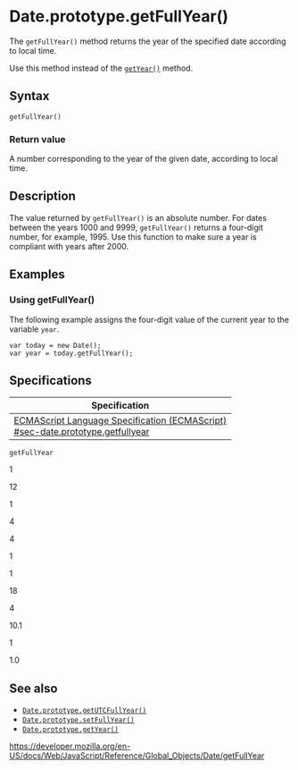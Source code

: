 Date.prototype.getFullYear()
============================

The `getFullYear()` method returns the year of the specified date according to local time.

Use this method instead of the [`getYear()`](getyear) method.

Syntax
------

    getFullYear()

### Return value

A number corresponding to the year of the given date, according to local time.

Description
-----------

The value returned by `getFullYear()` is an absolute number. For dates between the years 1000 and 9999, `getFullYear()` returns a four-digit number, for example, 1995. Use this function to make sure a year is compliant with years after 2000.

Examples
--------

### Using getFullYear()

The following example assigns the four-digit value of the current year to the variable `year`.

    var today = new Date();
    var year = today.getFullYear();

Specifications
--------------

<table><thead><tr class="header"><th>Specification</th></tr></thead><tbody><tr class="odd"><td><a href="https://tc39.es/ecma262/#sec-date.prototype.getfullyear">ECMAScript Language Specification (ECMAScript)<br />
<span class="small">#sec-date.prototype.getfullyear</span></a></td></tr></tbody></table>

`getFullYear`

1

12

1

4

4

1

1

18

4

10.1

1

1.0

See also
--------

-   [`Date.prototype.getUTCFullYear()`](getutcfullyear)
-   [`Date.prototype.setFullYear()`](setfullyear)
-   [`Date.prototype.getYear()`](getyear)

<a href="https://developer.mozilla.org/en-US/docs/Web/JavaScript/Reference/Global_Objects/Date/getFullYear" class="_attribution-link">https://developer.mozilla.org/en-US/docs/Web/JavaScript/Reference/Global_Objects/Date/getFullYear</a>
